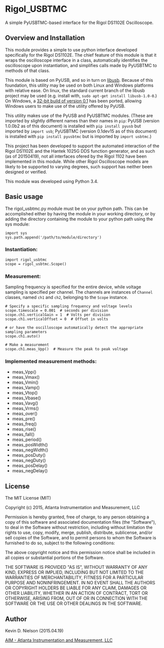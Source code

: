 # Rigol_USBTMC

A simple PyUSBTMC-based interface for the Rigol DS1102E Oscilloscope.

## Overview and Installation

This module provides a simple to use python interface developed
specifically for the Rigol DS1102E.  The chief feature of this module
is that it wraps the oscilloscope interface in a class, automatically
identifies the oscilloscope upon instantiation,  and simplifies calls
made by PyUSBTMC to methods of that class.

This module is based on PyUSB, and so in turn on
[libusb](http://www.libusb.org).  Because of this foundation, this
utility may be used on both Linux and Windows platforms with relative
ease.  On linux, the standard current branch of the libusb project may
be used (e.g. install with, `sudo apt-get install libusb-1.0-0`.)  On
Windows, a
[32-bit build of version 0.1](http://www.libusb.org/wiki/libusb-win32)
has been ported, allowing Windows users to make use of the utility
offered by PyUSB.

This utility makes use of the PyUSB and PyUSBTMC modules.  (These are
imported by slightly different names than their names in `pip`: PyUSB
(version 1.0.0b2 as of this document) is installed with
`pip install pyusb` but imported by `import usb`;  PyUSBTMC
(version 0.1dev15 as of this document) is installed with
`pip install pyusbtmc` but is imported by `import usbtmc`.)

This project has been developed to support the automated interaction of
the Rigol DS1102E and the Hantek 1025G DDS function generator, and as
such (as of 20150419), not all interfaces ofered by the Rigol 1102 have
been implemented in this module.  While other Rigol Oscilloscope models
are likely to be supported to varying degrees, such support has neither
been designed or verified.

This module was developed using Python 3.4.

## Basic usage

The rigol_usbtmc.py module must be on your python path.  This can be
accomplished either by having the module in your working directory, or
by adding the directory containing the module to your python path using
the sys module:

    import sys
    sys.path.append('/path/to/module/directory')

### Instantiation:

    import rigol_usbtmc
    scope = rigol_usbtmc.Scope()

### Measurement:
Sampling frequency is specified for the entire device, while voltage
sampling is specified per channel.  The channels are instances of
`Channel` classes, named `ch1` and `ch2`, belonging to the `Scope`
instance.

    # Specify a specific sampling frequency and voltage levels
    scope.timescale = 0.001  # seconds per division
    scope.ch1.verticalGain = 1  # Volts per division
    scope.ch1.verticalOffset = 0  # Offset in volts
    
    # or have the oscilloscope automatically detect the appropriate sampling parameters
    scope.ch1.auto()
    
    # Make a measurement
    scope.ch1.meas_Vpp()  # Measure the peak to peak voltage

### Implemented measurement methods:

* meas_Vpp()
* meas_Vmax()
* meas_Vmin()
* meas_Vamp()
* meas_Vtop()
* meas_Vbase()
* meas_Vavg()
* meas_Vrms()
* meas_over()
* meas_pre()
* meas_freq()
* meas_rise()
* meas_fall()
* meas_period()
* meas_posWidth()
* meas_negWidth()
* meas_posDuty()
* meas_negDuty()
* meas_posDelay()
* meas_negDelay()

## License
The MIT License (MIT)

Copyright (c) 2015, Atlanta Instrumentation and Measurement, LLC

Permission is hereby granted, free of charge, to any person obtaining a
copy of this software and associated documentation files (the
"Software"), to deal in the Software without restriction, including
without limitation the rights to use, copy, modify, merge, publish,
distribute, sublicense, and/or sell copies of the Software, and to
permit persons to whom the Software is furnished to do so, subject to the
following conditions:

The above copyright notice and this permission notice shall be included
in all copies or substantial portions of the Software.

THE SOFTWARE IS PROVIDED "AS IS", WITHOUT WARRANTY OF ANY KIND, EXPRESS
OR IMPLIED, INCLUDING BUT NOT LIMITED TO THE WARRANTIES OF
MERCHANTABILITY, FITNESS FOR A PARTICULAR PURPOSE AND NONINFRINGEMENT.
IN NO EVENT SHALL THE AUTHORS OR COPYRIGHT HOLDERS BE LIABLE FOR ANY
CLAIM, DAMAGES OR OTHER LIABILITY, WHETHER IN AN ACTION OF CONTRACT,
TORT OR OTHERWISE, ARISING FROM, OUT OF OR IN CONNECTION WITH THE
SOFTWARE OR THE USE OR OTHER DEALINGS IN THE SOFTWARE.

## Author
Kevin D. Nielson (2015.04.19)

[AIM - Atlanta Instrumentation and Measurement, LLC](www.aimatlanta.com)
